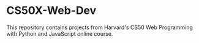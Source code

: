 # CS50X-Web-Dev
This repository contains projects from Harvard's CS50 Web Programming with Python and JavaScript online course.
